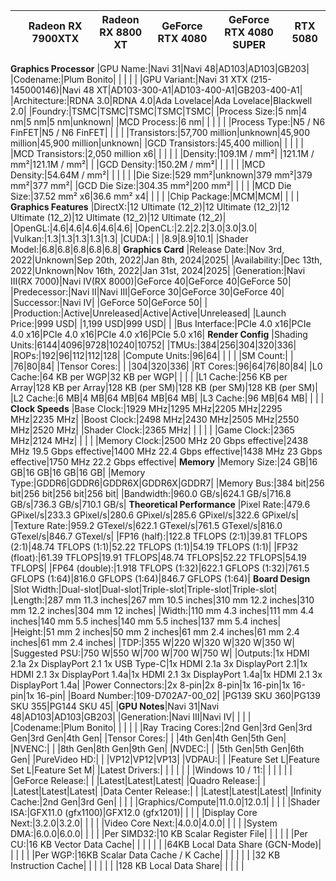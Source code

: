 | |Radeon RX 7900XTX|Radeon RX 8800 XT|GeForce RTX 4080|GeForce RTX 4080 SUPER|RTX 5080|
|:-|:-:|:-:|:-:|:-:|:-:|
**Graphics Processor**
|GPU Name:|Navi 31|Navi 48|AD103|AD103|GB203|
|Codename:|Plum Bonito| | | | |
|GPU Variant:|Navi 31 XTX (215-145000146)|Navi 48 XT|AD103-300-A1|AD103-400-A1|GB203-400-A1|
|Architecture:|RDNA 3.0|RDNA 4.0|Ada Lovelace|Ada Lovelace|Blackwell 2.0|
|Foundry:|TSMC|TSMC|TSMC|TSMC|TSMC|
|Process Size:|5 nm|4 nm|5 nm|5 nm|unknown|
|MCD Process:|6 nm| | | | |
|Process Type:|N5 / N6 FinFET|N5 / N6 FinFET| | | |
|Transistors:|57,700 million|unknown|45,900 million|45,900 million|unknown|
|GCD Transistors:|45,400 million| | | | |
|MCD Transistors:|2,050 million x6| | | | |
|Density:|109.1M / mm²| |121.1M / mm²|121.1M / mm²| |
|GCD Density:|150.2M / mm²| | | | |
|MCD Density:|54.64M / mm²| | | | |
|Die Size:|529 mm²|unknown|379 mm²|379 mm²|377 mm²|
|GCD Die Size:|304.35 mm²|200 mm²| | | |
|MCD Die Size:|37.52 mm² x6|36.6 mm² x4| | | |
|Chip Package:|MCM|MCM| | | |
**Graphics Features**
|DirectX:|12 Ultimate (12_2)|12 Ultimate (12_2)|12 Ultimate (12_2)|12 Ultimate (12_2)|12 Ultimate (12_2)|
|OpenGL:|4.6|4.6|4.6|4.6|4.6|
|OpenCL:|2.2|2.2|3.0|3.0|3.0|
|Vulkan:|1.3|1.3|1.3|1.3|1.3|
|CUDA:| | |8.9|8.9|10.1|
|Shader Model:|6.8|6.8|6.8|6.8|6.8|
**Graphics Card**
|Release Date:|Nov 3rd, 2022|Unknown|Sep 20th, 2022|Jan 8th, 2024|2025|
|Availability:|Dec 13th, 2022|Unknown|Nov 16th, 2022|Jan 31st, 2024|2025|
|Generation:|Navi III(RX 7000)|Navi IV(RX 8000)|GeForce 40|GeForce 40|GeForce 50|
|Predecessor:|Navi II|Navi III|GeForce 30|GeForce 30|GeForce 40|
|Successor:|Navi IV| |GeForce 50|GeForce 50| |
|Production:|Active|Unreleased|Active|Active|Unreleased|
|Launch Price:|999 USD| |1,199 USD|999 USD| |
|Bus Interface:|PCIe 4.0 x16|PCIe 4.0 x16|PCIe 4.0 x16|PCIe 4.0 x16|PCIe 5.0 x16|
**Render Config**
|Shading Units:|6144|4096|9728|10240|10752|
|TMUs:|384|256|304|320|336|
|ROPs:|192|96|112|112|128|
|Compute Units:|96|64| | | |
|SM Count:| | |76|80|84|
|Tensor Cores:| | |304|320|336|
|RT Cores:|96|64|76|80|84|
|L0 Cache:|64 KB per WGP|32 KB per WGP| | | |
|L1 Cache:|256 KB per Array|128 KB per Array|128 KB (per SM)|128 KB (per SM)|128 KB (per SM)|
|L2 Cache:|6 MB|4 MB|64 MB|64 MB|64 MB|
|L3 Cache:|96 MB|64 MB| | | |
**Clock Speeds**
|Base Clock:|1929 MHz|1295 MHz|2205 MHz|2295 MHz|2235 MHz|
|Boost Clock:|2498 MHz|2430 MHz|2505 MHz|2550 MHz|2520 MHz|
|Shader Clock:|2365 MHz| | | | |
|Game Clock:|2365 MHz|2124 MHz| | | |
|Memory Clock:|2500 MHz 20 Gbps effective|2438 MHz 19.5 Gbps effective|1400 MHz 22.4 Gbps effective|1438 MHz 23 Gbps effective|1750 MHz 22.2 Gbps effective|
**Memory**
|Memory Size:|24 GB|16 GB|16 GB|16 GB|16 GB|
|Memory Type:|GDDR6|GDDR6|GDDR6X|GDDR6X|GDDR7|
|Memory Bus:|384 bit|256 bit|256 bit|256 bit|256 bit|
|Bandwidth:|960.0 GB/s|624.1 GB/s|716.8 GB/s|736.3 GB/s|710.1 GB/s|
**Theoretical Performance**
|Pixel Rate:|479.6 GPixel/s|233.3 GPixel/s|280.6 GPixel/s|285.6 GPixel/s|322.6 GPixel/s|
|Texture Rate:|959.2 GTexel/s|622.1 GTexel/s|761.5 GTexel/s|816.0 GTexel/s|846.7 GTexel/s|
|FP16 (half):|122.8 TFLOPS (2:1)|39.81 TFLOPS (2:1)|48.74 TFLOPS (1:1)|52.22 TFLOPS (1:1)|54.19 TFLOPS (1:1)|
|FP32 (float):|61.39 TFLOPS|19.91 TFLOPS|48.74 TFLOPS|52.22 TFLOPS|54.19 TFLOPS|
|FP64 (double):|1.918 TFLOPS (1:32)|622.1 GFLOPS (1:32)|761.5 GFLOPS (1:64)|816.0 GFLOPS (1:64)|846.7 GFLOPS (1:64)|
**Board Design**
|Slot Width:|Dual-slot|Dual-slot|Triple-slot|Triple-slot|Triple-slot|
|Length:|287 mm 11.3 inches|267 mm 10.5 inches|310 mm 12.2 inches|310 mm 12.2 inches|304 mm 12 inches|
|Width:|110 mm 4.3 inches|111 mm 4.4 inches|140 mm 5.5 inches|140 mm 5.5 inches|137 mm 5.4 inches|
|Height:|51 mm 2 inches|50 mm 2 inches|61 mm 2.4 inches|61 mm 2.4 inches|61 mm 2.4 inches|
|TDP:|355 W|220 W|320 W|320 W|350 W|
|Suggested PSU:|750 W|550 W|700 W|700 W|750 W|
|Outputs:|1x HDMI 2.1a 2x DisplayPort 2.1 1x USB Type-C|1x HDMI 2.1a 3x DisplayPort 2.1|1x HDMI 2.1 3x DisplayPort 1.4a|1x HDMI 2.1 3x DisplayPort 1.4a|1x HDMI 2.1 3x DisplayPort 1.4a|
|Power Connectors:|2x 8-pin|2x 8-pin|1x 16-pin|1x 16-pin|1x 16-pin|
|Board Number:|109-D702A7-00_02| |PG139 SKU 360|PG139 SKU 355|PG144 SKU 45|
|**GPU Notes**|Navi 31|Navi 48|AD103|AD103|GB203|
|Generation:|Navi III|Navi IV| | | |
|Codename:|Plum Bonito| | | | |
|Ray Tracing Cores:|2nd Gen|3rd Gen|3rd Gen|3rd Gen|4th Gen|
|Tensor Cores:| | |4th Gen|4th Gen|5th Gen|
|NVENC:| | |8th Gen|8th Gen|9th Gen|
|NVDEC:| | |5th Gen|5th Gen|6th Gen|
|PureVideo HD:| | |VP12|VP12|VP13|
|VDPAU:| | |Feature Set L|Feature Set L|Feature Set M|
|Latest Drivers:| | | | | |
|Windows 10 / 11:| | | | | |
|GeForce Release:| | |Latest|Latest|Latest|
|Quadro Release:| | |Latest|Latest|Latest|
|Data Center Release:| | |Latest|Latest|Latest|
|Infinity Cache:|2nd Gen|3rd Gen| | | |
|Graphics/Compute|11.0.0|12.0.1| | | |
|Shader ISA:|GFX11.0 (gfx1100)|GFX12.0 (gfx1201)| | | |
|Display Core Next:|3.2.0|3.2.0| | | |
|Video Core Next:|4.0.0|4.0.0| | | |
|System DMA:|6.0.0|6.0.0| | | |
|Per SIMD32:|10 KB Scalar Register File| | | | |
|Per CU:|16 KB Vector Data Cache| | | | |
| |64KB Local Data Share (GCN-Mode)| | | | |
|Per WGP:|16KB Scalar Data Cache / K Cache| | | | |
| |32 KB Instruction Cache| | | | |
| |128 KB Local Data Share| | | | |
